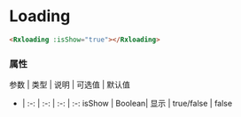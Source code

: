 # Loading

```html
<Rxloading :isShow="true"></Rxloading>
```

### 属性

参数 | 类型 | 说明 | 可选值 | 默认值 
- | :-: | :-: | :-: | :-:
isShow | Boolean| 显示 | true/false | false